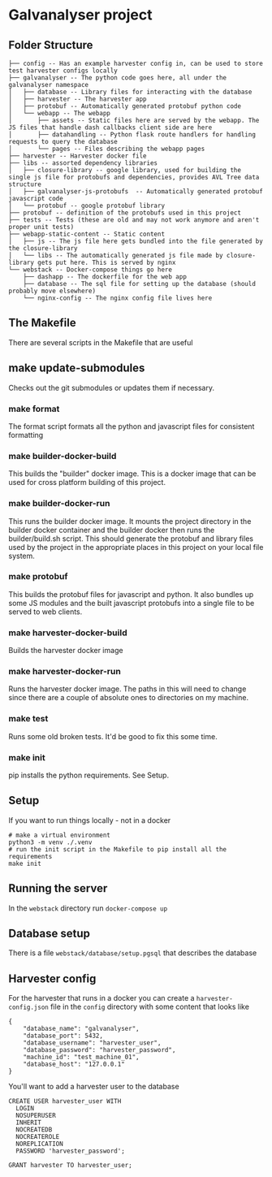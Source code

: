 # Galvanalyser project

Folder Structure
----------------
```
├── config -- Has an example harvester config in, can be used to store test harvester configs locally
├── galvanalyser -- The python code goes here, all under the galvanalyser namespace
│   ├── database -- Library files for interacting with the database
│   ├── harvester -- The harvester app
│   ├── protobuf -- Automatically generated protobuf python code
│   └── webapp -- The webapp
│       ├── assets -- Static files here are served by the webapp. The JS files that handle dash callbacks client side are here
│       ├── datahandling -- Python flask route handlers for handling requests to query the database
│       └── pages -- Files describing the webapp pages
├── harvester -- Harvester docker file
├── libs -- assorted dependency libraries
│   ├── closure-library -- google library, used for building the single js file for protobufs and dependencies, provides AVL Tree data structure
│   ├── galvanalyser-js-protobufs  -- Automatically generated protobuf javascript code
│   └── protobuf -- google protobuf library
├── protobuf -- definition of the protobufs used in this project
├── tests -- Tests (these are old and may not work anymore and aren't proper unit tests)
├── webapp-static-content -- Static content
│   ├── js -- The js file here gets bundled into the file generated by the closure-library
│   └── libs -- The automatically generated js file made by closure-library gets put here. This is served by nginx
└── webstack -- Docker-compose things go here
    ├── dashapp -- The dockerfile for the web app
    ├── database -- The sql file for setting up the database (should probably move elsewhere)
    └── nginx-config -- The nginx config file lives here
```
## The Makefile
There are several scripts in the Makefile that are useful

## make update-submodules
Checks out the git submodules or updates them if necessary.

### make format
The format script formats all the python and javascript files for consistent formatting

### make builder-docker-build
This builds the "builder" docker image. This is a docker image that can be used for cross platform building of this project.

### make builder-docker-run
This runs the builder docker image. It mounts the project directory in the builder docker container and the builder docker then runs the builder/build.sh script. This should generate the protobuf and library files used by the project in the appropriate places in this project
on your local file system.

### make protobuf
This builds the protobuf files for javascript and python.
It also bundles up some JS modules and the built javascript protobufs into a single file to be served to web clients.

### make harvester-docker-build
Builds the harvester docker image

### make harvester-docker-run
Runs the harvester docker image. The paths in this will need to change since there are a couple of absolute ones to directories on my machine.

### make test
Runs some old broken tests. It'd be good to fix this some time.

### make init
pip installs the python requirements. See Setup.

## Setup
If you want to run things locally - not in a docker
```
# make a virtual environment
python3 -m venv ./.venv
# run the init script in the Makefile to pip install all the requirements
make init
```

## Running the server
In the `webstack` directory run `docker-compose up`

## Database setup
There is a file `webstack/database/setup.pgsql` that describes the database

## Harvester config
For the harvester that runs in a docker you can create a `harvester-config.json` file in the `config` directory with some content that looks like
```
{
    "database_name": "galvanalyser", 
    "database_port": 5432, 
    "database_username": "harvester_user", 
    "database_password": "harvester_password", 
    "machine_id": "test_machine_01", 
    "database_host": "127.0.0.1"
}
```
You'll want to add a harvester user to the database
```
CREATE USER harvester_user WITH
  LOGIN
  NOSUPERUSER
  INHERIT
  NOCREATEDB
  NOCREATEROLE
  NOREPLICATION
  PASSWORD 'harvester_password';

GRANT harvester TO harvester_user;
```
